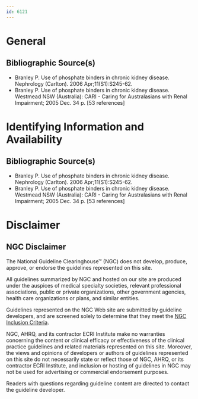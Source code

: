 ```yaml
---
id: 6121
---
```


# General

## Bibliographic Source(s)

- Branley P. Use of phosphate binders in chronic kidney disease. Nephrology (Carlton). 2006 Apr;11(S1):S245-62.
- Branley P. Use of phosphate binders in chronic kidney disease. Westmead NSW (Australia): CARI - Caring for Australasians with Renal Impairment; 2005 Dec. 34 p. [53 references]

# Identifying Information and Availability

## Bibliographic Source(s)

- Branley P. Use of phosphate binders in chronic kidney disease. Nephrology (Carlton). 2006 Apr;11(S1):S245-62.
- Branley P. Use of phosphate binders in chronic kidney disease. Westmead NSW (Australia): CARI - Caring for Australasians with Renal Impairment; 2005 Dec. 34 p. [53 references]

# Disclaimer

## NGC Disclaimer

The National Guideline Clearinghouse™ (NGC) does not develop, produce, approve, or endorse the guidelines represented on this site.

All guidelines summarized by NGC and hosted on our site are produced under the auspices of medical specialty societies, relevant professional associations, public or private organizations, other government agencies, health care organizations or plans, and similar entities.

Guidelines represented on the NGC Web site are submitted by guideline developers, and are screened solely to determine that they meet the [NGC Inclusion Criteria](/help-and-about/summaries/inclusion-criteria).

NGC, AHRQ, and its contractor ECRI Institute make no warranties concerning the content or clinical efficacy or effectiveness of the clinical practice guidelines and related materials represented on this site. Moreover, the views and opinions of developers or authors of guidelines represented on this site do not necessarily state or reflect those of NGC, AHRQ, or its contractor ECRI Institute, and inclusion or hosting of guidelines in NGC may not be used for advertising or commercial endorsement purposes.

Readers with questions regarding guideline content are directed to contact the guideline developer.

